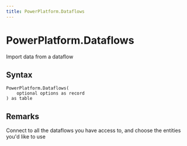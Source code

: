 ```yaml
---
title: PowerPlatform.Dataflows
---
```


# PowerPlatform.Dataflows


Import data from a dataflow


## Syntax

```powerquery
PowerPlatform.Dataflows(
    optional options as record
) as table
```


## Remarks

Connect to all the dataflows you have access to, and choose the entities you'd like to use


